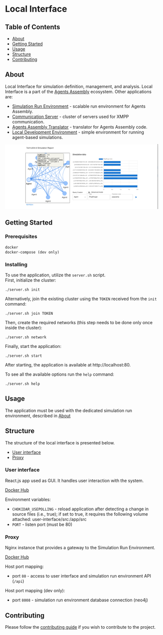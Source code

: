 # Local Interface

## Table of Contents

- [About](#about)
- [Getting Started](#getting_started)
- [Usage](#usage)
- [Structure](#structure)
- [Contributing](#contributing)

## About <a name = "about"></a>

Local Interface for simulation definition, management, and analysis.
Local Interface is a part of the [Agents Assembly](https://agents-assembly.com) ecosystem.
Other applications are:
- [Simulation Run Environment](https://github.com/agent-base-information-flow-simulation/simulation-run-environment) - scalable run environment for Agents Assembly.
- [Communication Server](https://github.com/agent-based-information-flow-simulation/communication-server) - cluster of servers used for XMPP communication.
- [Agents Assembly Translator](https://github.com/agent-based-information-flow-simulation/agents-assembly-translator) - translator for Agents Assembly code.
- [Local Development Environment](https://github.com/agent-based-information-flow-simulation/local-development-environment) - simple environment for running agent-based simulations.

![aasm_vis](.readme-images/ui_vis_tab_example.png)

## Getting Started <a name = "getting_started"></a>

### Prerequisites

```
docker
docker-compose (dev only)
```

### Installing
To use the application, utilize the `server.sh` script. </br>
First, initialize the cluster:
```
./server.sh init
```

Alternatively, join the existing cluster using the `TOKEN` received from the `init` command:
```
./server.sh join TOKEN
```

Then, create the required networks (this step needs to be done only once inside the cluster):
```
./server.sh network
```

Finally, start the application:
```
./server.sh start
```
After starting, the application is available at http://localhost:80.

To see all the available options run the `help` command:
```
./server.sh help
```

## Usage <a name = "usage"></a>
The application must be used with the dedicated simulation run environment, described in [About](#about)

## Structure <a name = "structure"></a>
The structure of the local interface is presented below.
- [User interface](#db)
- [Proxy](#db-gui)

### User interface
React.js app used as GUI. It handles user interaction with the system.

[Docker Hub](https://hub.docker.com/r/aasm/li-user-interface)

Environment variables:
* `CHOKIDAR_USEPOLLING` - reload application after detecting a change in source files (i.e., true); if set to true, it requires the following volume attached: user-interface/src:/app/src
* `PORT` - listen port (must be 80)

### Proxy
Nginx instance that provides a gateway to the Simulation Run Environment.

[Docker Hub](https://hub.docker.com/r/aasm/li-proxy)

Host port mapping:
* port `80` - access to user interface and simulation run environment API (`/api`)

Host port mapping (dev only):
* port `8008` - simulation run environment database connection (neo4j)

## Contributing <a name = "contributing"></a>
Please follow the [contributing guide](CONTRIBUTING.md) if you wish to contribute to the project.
